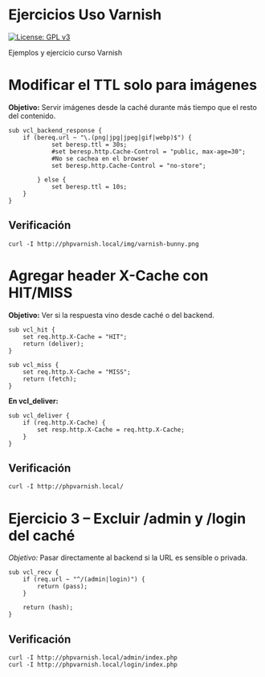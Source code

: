 # Ejercicios Uso Varnish
[![License: GPL v3](https://img.shields.io/badge/License-GPLv3-blue.svg)](https://www.gnu.org/licenses/gpl-3.0)

Ejemplos y ejercicio curso Varnish   


# Modificar el TTL solo para imágenes
**Objetivo:** Servir imágenes desde la caché durante más tiempo que el resto del contenido.
```
sub vcl_backend_response {
    if (bereq.url ~ "\.(png|jpg|jpeg|gif|webp)$") {
            set beresp.ttl = 30s;
            #set beresp.http.Cache-Control = "public, max-age=30";
            #No se cachea en el browser
            set beresp.http.Cache-Control = "no-store";

        } else {
            set beresp.ttl = 10s;
    }
}
```
## Verificación
```
curl -I http://phpvarnish.local/img/varnish-bunny.png
```

# Agregar header X-Cache con HIT/MISS
**Objetivo:** Ver si la respuesta vino desde caché o del backend.
```
sub vcl_hit {
    set req.http.X-Cache = "HIT";
    return (deliver);
}

sub vcl_miss {
    set req.http.X-Cache = "MISS";
    return (fetch);
}

```
**En vcl_deliver:**
```
sub vcl_deliver {
    if (req.http.X-Cache) {
        set resp.http.X-Cache = req.http.X-Cache;
    }
}

```
## Verificación
```
curl -I http://phpvarnish.local/
```

# Ejercicio 3 – Excluir /admin y /login del caché
*Objetivo:* Pasar directamente al backend si la URL es sensible o privada.
```
sub vcl_recv {
    if (req.url ~ "^/(admin|login)") {
        return (pass);
    }

    return (hash);
}

```
## Verificación
```
curl -I http://phpvarnish.local/admin/index.php
curl -I http://phpvarnish.local/login/index.php
```


